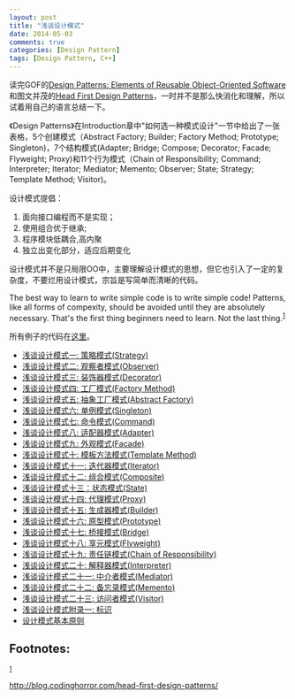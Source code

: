 ```yaml
---
layout: post
title: "浅谈设计模式"
date: 2014-05-03
comments: true
categories: [Design Pattern]
tags: [Design Pattern, C++]
---
```

<p>
读完GOF的<a href="http://www.amazon.com/Design-Patterns-Elements-Reusable-Object-Oriented/dp/0201633612/ref=sr_1_1?ie=UTF8&qid=1394635442&sr=8-1&keywords=Design+Patterns">Design Patterns: Elements of Reusable Object-Oriented
Software</a>和图文并茂的<a href="http://www.amazon.com/First-Design-Patterns-Elisabeth-Freeman/dp/0596007124/ref=sr_1_2?ie=UTF8&qid=1394635442&sr=8-2&keywords=Design+Patterns">Head First Design Patterns</a>，一时并不是那么快消化和理解，所以试着用自己的语言总结一下。
</p>

<p>
《Design Patterns》在Introduction章中"如何选一种模式设计"一节中给出了一张表格，5个创建模式（Abstract Factory; Builder; Factory Method;
Prototype; Singleton)，7个结构模式(Adapter; Bridge; Compose;
Decorator; Facade; Flyweight; Proxy)和11个行为模式（Chain of
Responsibility; Command; Interpreter; Iterator; Mediator; Memento;
Observer; State; Strategy; Template Method; Visitor)。
</p>

<!-- more -->

<p>
设计模式提倡：
</p>
<ol class="org-ol">
<li>面向接口编程而不是实现；
</li>
<li>使用组合优于继承;
</li>
<li>程序模块低耦合,高内聚
</li>
<li>独立出变化部分，适应后期变化
</li>
</ol>

<p>
设计模式并不是只局限OO中，主要理解设计模式的思想，但它也引入了一定的复杂度，不要烂用设计模式，宗旨是写简单而清晰的代码。
</p>

<p>
The best way to learn to write simple code is to write simple code!
Patterns, like all forms of compexity, should be avoided until they
are absolutely necessary. That's the first thing beginners need to
learn. Not the last thing.<sup><a id="fnr.1" name="fnr.1" class="footref" href="#fn.1">1</a></sup>
</p>

<p>
所有例子的代码在<a href="https://github.com/shishougang/DesignPattern-CPP">这里</a>。
</p>

<ul class="org-ul">
<li><a href="http://dreamrunner.org/blog/2014/05/03/%E6%B5%85%E8%B0%88%E8%AE%BE%E8%AE%A1%E6%A8%A1%E5%BC%8F1/">浅谈设计模式一: 策略模式(Strategy)</a>
</li>
<li><a href="http://dreamrunner.org/blog/2014/05/03/%E6%B5%85%E8%B0%88%E8%AE%BE%E8%AE%A1%E6%A8%A1%E5%BC%8F2/">浅谈设计模式二: 观察者模式(Observer)</a>
</li>
<li><a href="http://dreamrunner.org/blog/2014/05/03/%E6%B5%85%E8%B0%88%E8%AE%BE%E8%AE%A1%E6%A8%A1%E5%BC%8F3/">浅谈设计模式三: 装饰器模式(Decorator)</a>
</li>
<li><a href="http://dreamrunner.org/blog/2014/05/03/%E6%B5%85%E8%B0%88%E8%AE%BE%E8%AE%A1%E6%A8%A1%E5%BC%8F4/">浅谈设计模式四: 工厂模式(Factory Method)</a>
</li>
<li><a href="http://dreamrunner.org/blog/2014/05/03/%E6%B5%85%E8%B0%88%E8%AE%BE%E8%AE%A1%E6%A8%A1%E5%BC%8F5/">浅谈设计模式五: 抽象工厂模式(Abstract Factory)</a>
</li>
<li><a href="http://dreamrunner.org/blog/2014/05/03/%E6%B5%85%E8%B0%88%E8%AE%BE%E8%AE%A1%E6%A8%A1%E5%BC%8F6/">浅谈设计模式六: 单例模式(Singleton)</a>
</li>
<li><a href="http://dreamrunner.org/blog/2014/05/03/%E6%B5%85%E8%B0%88%E8%AE%BE%E8%AE%A1%E6%A8%A1%E5%BC%8F7/">浅谈设计模式七: 命令模式(Command)</a>
</li>
<li><a href="http://dreamrunner.org/blog/2014/05/03/%E6%B5%85%E8%B0%88%E8%AE%BE%E8%AE%A1%E6%A8%A1%E5%BC%8F8/">浅谈设计模式八: 适配器模式(Adapter)</a>
</li>
<li><a href="http://dreamrunner.org/blog/2014/05/03/%E6%B5%85%E8%B0%88%E8%AE%BE%E8%AE%A1%E6%A8%A1%E5%BC%8F9/">浅谈设计模式九: 外观模式(Facade)</a>
</li>
<li><a href="http://dreamrunner.org/blog/2014/05/04/%E6%B5%85%E8%B0%88%E8%AE%BE%E8%AE%A1%E6%A8%A1%E5%BC%8F10/">浅谈设计模式十: 模板方法模式(Template Method)</a>
</li>
<li><a href="http://dreamrunner.org/blog/2014/05/04/%E6%B5%85%E8%B0%88%E8%AE%BE%E8%AE%A1%E6%A8%A1%E5%BC%8F11/">浅谈设计模式十一: 迭代器模式(Iterator)</a>
</li>
<li><a href="http://dreamrunner.org/blog/2014/05/04/%E6%B5%85%E8%B0%88%E8%AE%BE%E8%AE%A1%E6%A8%A1%E5%BC%8F12/">浅谈设计模式十二: 组合模式(Composite)</a>
</li>
<li><a href="http://dreamrunner.org/blog/2014/05/04/%E6%B5%85%E8%B0%88%E8%AE%BE%E8%AE%A1%E6%A8%A1%E5%BC%8F13/">浅谈设计模式十三：状态模式(State)</a>
</li>
<li><a href="http://dreamrunner.org/blog/2014/05/04/%E6%B5%85%E8%B0%88%E8%AE%BE%E8%AE%A1%E6%A8%A1%E5%BC%8F14/">浅谈设计模式十四: 代理模式(Proxy)</a>
</li>
<li><a href="http://dreamrunner.org/blog/2014/05/04/%E6%B5%85%E8%B0%88%E8%AE%BE%E8%AE%A1%E6%A8%A1%E5%BC%8F15/">浅谈设计模式十五: 生成器模式(Builder)</a>
</li>
<li><a href="http://dreamrunner.org/blog/2014/05/04/%E6%B5%85%E8%B0%88%E8%AE%BE%E8%AE%A1%E6%A8%A1%E5%BC%8F16/">浅谈设计模式十六: 原型模式(Prototype)</a>
</li>
<li><a href="http://dreamrunner.org/blog/2014/05/04/%E6%B5%85%E8%B0%88%E8%AE%BE%E8%AE%A1%E6%A8%A1%E5%BC%8F17/">浅谈设计模式十七: 桥接模式(Bridge)</a>
</li>
<li><a href="http://dreamrunner.org/blog/2014/05/04/%E6%B5%85%E8%B0%88%E8%AE%BE%E8%AE%A1%E6%A8%A1%E5%BC%8F18/">浅谈设计模式十八: 享元模式(Flyweight)</a>
</li>
<li><a href="http://dreamrunner.org/blog/2014/05/04/%E6%B5%85%E8%B0%88%E8%AE%BE%E8%AE%A1%E6%A8%A1%E5%BC%8F19/">浅谈设计模式十九: 责任链模式(Chain of Responsibility)</a>
</li>
<li><a href="http://dreamrunner.org/blog/2014/05/04/%E6%B5%85%E8%B0%88%E8%AE%BE%E8%AE%A1%E6%A8%A1%E5%BC%8F20/">浅谈设计模式二十: 解释器模式(Interpreter)</a>
</li>
<li><a href="http://dreamrunner.org/blog/2014/05/04/%E6%B5%85%E8%B0%88%E8%AE%BE%E8%AE%A1%E6%A8%A1%E5%BC%8F21/">浅谈设计模式二十一: 中介者模式(Mediator)</a>
</li>
<li><a href="http://dreamrunner.org/blog/2014/05/04/%E6%B5%85%E8%B0%88%E8%AE%BE%E8%AE%A1%E6%A8%A1%E5%BC%8F22/">浅谈设计模式二十二: 备忘录模式(Memento)</a>
</li>
<li><a href="http://dreamrunner.org/blog/2014/05/04/%E6%B5%85%E8%B0%88%E8%AE%BE%E8%AE%A1%E6%A8%A1%E5%BC%8F23/">浅谈设计模式二十三: 访问者模式(Visitor)</a>
</li>
<li><a href="http://dreamrunner.org/blog/2014/05/05/%E6%B5%85%E8%B0%88%E8%AE%BE%E8%AE%A1%E6%A8%A1%E5%BC%8F%E9%99%84%E5%BD%95%E4%B8%80/">浅谈设计模式附录一: 标识</a>
</li>
<li><a href="http://dreamrunner.org/blog/2014/05/05/%E8%AE%BE%E8%AE%A1%E6%A8%A1%E5%BC%8F%E5%9F%BA%E6%9C%AC%E5%8E%9F%E5%88%99/">设计模式基本原则</a>
</li>
</ul>
<div id="footnotes">
<h2 class="footnotes">Footnotes: </h2>
<div id="text-footnotes">

<div class="footdef"><sup><a id="fn.1" name="fn.1" class="footnum" href="#fnr.1">1</a></sup> <p class="footpara">
<a href="http://blog.codinghorror.com/head-first-design-patterns/">http://blog.codinghorror.com/head-first-design-patterns/</a>
</p></div>


</div>
</div>
